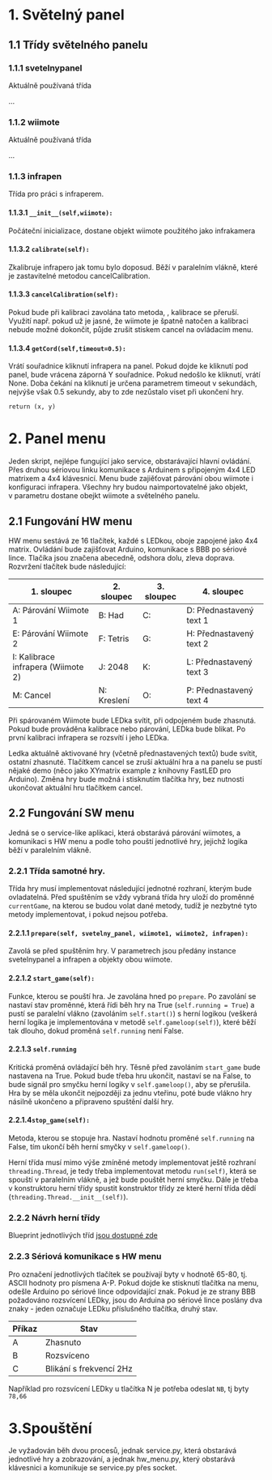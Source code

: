 # 1. Světelný panel

## 1.1 Třídy světelného panelu

### 1.1.1 svetelnypanel

Aktuálně používaná třída

…

### 1.1.2 wiimote

Aktuálně používaná třída

…

### 1.1.3 infrapen

Třída pro práci s infraperem.

#### 1.1.3.1 `__init__(self,wiimote):`

Počáteční inicializace, dostane objekt wiimote použitého jako
infrakamera

#### 1.1.3.2 `calibrate(self):`

Zkalibruje infrapero jak tomu bylo doposud. Běží v paralelním vlákně,
které je zastavitelné metodou cancelCalibration.

#### 1.1.3.3 `cancelCalibration(self):`

Pokud bude při kalibraci zavolána tato metoda, , kalibrace se přeruší.
Využití např. pokud už je jasné, že wiimote je špatně natočen a
kalibraci nebude možné dokončit, půjde zrušit stiskem cancel na
ovládacím menu.

#### 1.1.3.4 `getCord(self,timeout=0.5):`

Vrátí souřadnice kliknutí infrapera na panel. Pokud dojde ke kliknutí
pod panel, bude vrácena záporná Y souřadnice. Pokud nedošlo ke kliknutí,
vrátí None. Doba čekání na kliknutí je určena parametrem timeout
v sekundách, nejvýše však 0.5 sekundy, aby to zde nezůstalo viset při
ukončení hry.

`return (x, y)`

# 2. Panel menu

Jeden skript, nejlépe fungující jako service, obstarávající hlavní
ovládání. Přes druhou sériovou linku komunikace s Arduinem s připojeným
4x4 LED matrixem a 4x4 klávesnicí. Menu bude zajiěťovat párování obou
wiimote i konfiguraci infrapera. Všechny hry budou naimportovatelné jako
objekt, v parametru dostane obejkt wiimote a světelného panelu.

## 2.1 Fungování HW menu

HW menu sestává ze 16 tlačítek, každé s LEDkou, oboje zapojené jako 4x4
matrix. Ovládání bude zajišťovat Arduino, komunikace s BBB po sériové
lince. Tlačíka jsou značena abecedně, odshora dolu, zleva doprava. Rozvržení tlačítek bude následující:

| 1. sloupec |  2. sloupec | 3. sloupec | 4. sloupec | 
|---|---|---|---|
| A: Párování Wiimote 1                | B: Had     | C:      | D: Přednastavený text 1 |
| E: Párování Wiimote 2                | F: Tetris  | G:      | H: Přednastavený text 2 |
| I: Kalibrace infrapera (Wiimote 2)   | J: 2048    | K:      | L: Přednastavený text 3 |
| M: Cancel                            | N: Kreslení| O:      | P: Přednastavený text 4 |

Při spárovaném Wiimote bude LEDka svítit, při odpojeném bude zhasnutá.
Pokud bude prováděna kalibrace nebo párování, LEDka bude blikat. Po
první kalibraci infrapera se rozsvítí i jeho LEDka.

Ledka aktuálně aktivované hry (včetně přednastavených textů) bude
svítit, ostatní zhasnuté. Tlačítkem cancel se zruší aktuální hra a na
panelu se pustí nějaké demo (něco jako XYmatrix example z knihovny
FastLED pro Arduino). Změna hry bude možná i stisknutím tlačítka hry,
bez nutnosti ukončovat aktuální hru tlačítkem cancel.

## 2.2 Fungování SW menu

Jedná se o service-like aplikaci, která obstarává párování wiimotes,
a komunikaci s HW menu a podle toho pouští jednotlivé hry, jejichž 
logika běží v paralelním vlákně.

### 2.2.1 Třída samotné hry.

Třída hry musí implementovat následující jednotné rozhraní, kterým bude
ovladatelná. Před spuštěním se vždy vybraná třída hry uloží do proměnné
`currentGame`, na kterou se budou volat dané metody, tudíž je nezbytné
tyto metody implementovat, i pokud nejsou potřeba.

#### 2.2.1.1 `prepare(self, svetelny_panel, wiimote1, wiimote2, infrapen):`

Zavolá se před spuštěním hry. V parametrech jsou předány instance
svetelnypanel a infrapen a objekty obou wiimote.

#### 2.2.1.2 `start_game(self):`

Funkce, kterou se pouští hra. Je zavolána hned po `prepare`. Po zavolání se 
nastaví stav proměnné, která řídi běh hry na True (`self.running = True`) a pustí 
se paralelní vlákno (zavoláním `self.start()`) s herní logikou (veškerá herní logika je 
implementována v metodě `self.gameloop(self)`), které běží tak dlouho, dokud
proměná `self.running` není False.


#### 2.2.1.3 `self.running`

Kritická proměná ovládající běh hry. Těsně před zavoláním `start_game`
bude nastavena na True. Pokud bude třeba hru ukončit, nastaví se na False, 
to bude signál pro smyčku herní logiky v `self.gameloop()`, aby se přerušila. 
Hra by se měla ukončit nejpozději za jednu vteřinu, poté bude vlákno hry 
násilně ukončeno a připraveno spuštění další hry.

#### 2.2.1.4`stop_game(self):`

Metoda, kterou se stopuje hra. Nastaví hodnotu proměné `self.running` na False,
tím ukončí běh herní smyčky v `self.gameloop()`.


Herní třída musí mimo výše zmíněné metody implementovat ještě rozhraní `threading.Thread`,
je tedy třeba implementovat metodu `run(self)`, která se spouští v paralelním vlákně,
a jež bude pouštět herní smyčku. Dále je třeba v konstruktoru herní třídy spustit
konstruktor třídy ze které herní třída dědí (`threading.Thread.__init__(self)`).


### 2.2.2 Návrh herní třídy
Blueprint jednotlivých tříd [jsou dostupné zde](https://github.com/gymgeek/led_panel/tree/master/source/BBB/blueprints)

### 2.2.3 Sériová komunikace s HW menu
Pro označení jednotlivých tlačítek se používají byty v hodnotě 65-80, tj. ASCII hodnoty pro písmena A-P. Pokud dojde ke stisknutí tlačítka na menu, odešle Arduino po sériové lince odpovídající znak. Pokud je ze strany BBB požadováno rozsvícení LEDky, jsou do Arduina po sériové lince poslány dva znaky - jeden označuje LEDku příslušného tlačítka, druhý stav.

| Příkaz | Stav |
| ------ | ---- |
| A      | Zhasnuto |
| B      | Rozsvíceno |
| C      | Blikání s frekvencí 2Hz |

Například pro rozsvícení LEDky u tlačítka N je potřeba odeslat `NB`, tj byty `78,66`


3.Spouštění
==========
Je vyžadován běh dvou procesů, jednak service.py, která obstarává jednotlivé hry a zobrazování, a jednak hw_menu.py, který obstarává klávesnici a komunikuje se service.py přes socket.

